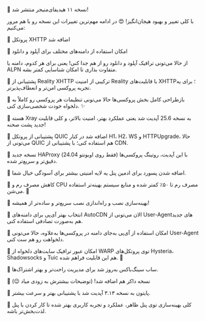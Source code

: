🎉 نسخه ۱۱ هیدیفای‌منیجر منتشر شد!

با کلی تغییر و بهبود هیجان‌انگیز! 😍
در ادامه مهم‌ترین تغییرات این نسخه رو با هم مرور می‌کنیم:

🔹 پروتکل XHTTP اضافه شد

🔹 امکان استفاده از دامنه‌های مختلف برای آپلود و دانلود

از حالا می‌تونی ترافیک آپلود و دانلود رو از هم جدا کنی! یعنی برای هر کدوم، دامنه یا ALPN متفاوت بذاری تا امکان شناسایی کمتر بشه.

🔹 پشتیبانی از Reality XHTTP
ترکیبی از امنیت Reality با قابلیت‌های XHTTP؛ برای یه تجربه پروکسی امن‌تر و انعطاف‌پذیرتر.

🔹 بازطراحی کامل بخش پروکسی‌ها
حالا می‌تونی تنظیمات هر پروکسی رو کاملاً به دلخواه خودت شخصی‌سازی کنی. ✨

🔹 هسته Xray به نسخه 25.6 آپدیت شد
یعنی عملکرد بهتر، امنیت بالاتر، و کلی قابلیت جدید پشت صحنه!

🔹 پشتیبانی از پروتکل QUIC اضافه شد
در کنار H1، H2، WS و HTTPUpgrade، حالا می‌تونی از QUIC هم استفاده کنی؛ با پشتیبانی از CDN.

🔹 نسخه جدید HAProxy (فقط روی اوبونتو 24.04)
با این آپدیت، روتینگ پروکسی‌ها دقیق‌تر و سریع‌تر شده.

🔹 اضافه شدن پسورد برای ادمین پنل
یه لایه امنیتی بیشتر برای آسودگی خیال شما.

🔹 کاهش مصرف رم و CPU
مصرف رم تا ۵۰٪ کمتر شده و منابع سیستم بهینه‌تر استفاده می‌شن. 💪

🔹 بهینه‌سازی نصب و راه‌اندازی
نصب سریع‌تر و ساده‌تر از همیشه!

🔹 انتخاب بهتر آی‌پی برای دامنه‌های AutoCDN
الان می‌تونی از User-Agentهای جدید هم به‌صورت تصادفی استفاده کنی.

🔹 امکان استفاده از آی‌پی به‌جای دامنه در پروکسی‌ها
به‌علاوه، حالا می‌تونی User-Agent دلخواهت رو هم ست کنی.

🔹 امکان عبور ترافیک سایت‌های دلخواه از WARP
توی پروتکل‌های Hysteria، Shadowsocks و Tuic هم این قابلیت فراهم شده. 🙌

🔹 ساب سینگ‌باکس به‌روز شد
برای مدیریت راحت‌تر و بهتر اشتراک‌ها.


🔹 نسخه داکر هم اضافه شد!
(توضیحات بیشترش به زودی میاد 😉)

🔹 پایتون به نسخه ۳.۱۳ آپدیت شد
با پشتیبانی بهتر و سرعت بیشتر.

🔹 کلی بهینه‌سازی توی پنل
ظاهر، عملکرد و تجربه کاربری بهتر شده تا کار کردن با پنل لذت‌بخش‌تر باشه.
